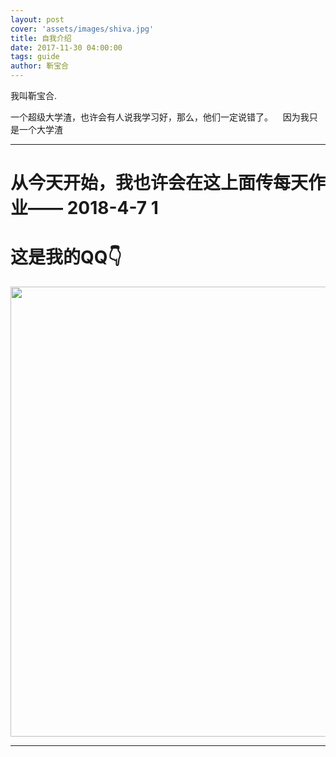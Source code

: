 ```yaml
---
layout: post
cover: 'assets/images/shiva.jpg'
title: 自我介绍
date: 2017-11-30 04:00:00
tags: guide
author: 靳宝合
---
```


<p>我叫靳宝合.</p>


<p >一个超级大学渣，也许会有人说我学习好，那么，他们一定说错了。
    因为我只是一个大学渣</p>


<hr />

<h1 id="heading1">从今天开始，我也许会在这上面传每天作业—— 2018-4-7 1</h1>
<h1 id="2">这是我的QQ👇</h1>
<img src="flyme-jin.github.io/assets/images/二维码.jpg" width="540"height="720"><img>


<hr />
